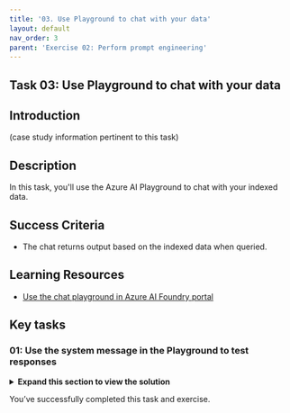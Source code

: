 ```yaml
---
title: '03. Use Playground to chat with your data'
layout: default
nav_order: 3
parent: 'Exercise 02: Perform prompt engineering'
---
```


## Task 03: Use Playground to chat with your data

## Introduction

(case study information pertinent to this task)

## Description

In this task, you'll use the Azure AI Playground to chat with your indexed data.

## Success Criteria

- The chat returns output based on the indexed data when queried.

## Learning Resources

- [Use the chat playground in Azure AI Foundry portal](https://learn.microsoft.com/en-us/azure/ai-studio/quickstarts/get-started-playground)

## Key tasks

### 01: Use the system message in the Playground to test responses 

<details markdown="block">
<summary><strong>Expand this section to view the solution</strong></summary>

1. Once the data has been indexed, select the chat box on the right of the playground and enter the following query:

    ```
    Who are you?
    ```

1. Select **Enter** and take note of the response. This is referencing the information provided in the system message, shown to the left.

    ![cm9mcl50.jpg](../media/cm9mcl50.jpg)

1. Change the system message to the following, then select **Apply changes**:

    ```
    You are an AI assistant for Adatum that answers questions about their products.
    ```

    ![4dnhu98p.jpg](../media/4dnhu98p.jpg)

1. Run the **Who are you?** query again and note the updated response.

    {: .important }
    > The system message can provide more than just context for the purpose of the tool, it can also be used to influence how the model behaves and responds to queries.

1. Next, run the following query:

    ```
    Show me a list of products.
    ```

    The response should return a list of products pulled from the **products.xlsx** file.

    ![hkioczun.jpg](../media/hkioczun.jpg)

1. Next, run the following query to narrow down the products to what we're looking for:

    ```
    Can you recommend a good camping chair?
    ```

    The response should reference the **TrekMaster Camping Chair** and provide information about it. 

    ![8bmwvkvl.jpg](../media/8bmwvkvl.jpg)

1. Run the following query to check the price of the chair:

    ```
    How much does it cost?
    ```

    The response should show the price of the **TrekMaster Camping Chair** as **$50**. 

    {: .important }
    > The chat history keeps track of the entire conversation with the chatbot. In the previous question, we didn't specify what item we wanted the price for, but the chat was able to use context from chat history to properly answer the query.

</details>

You’ve successfully completed this task and exercise. 
